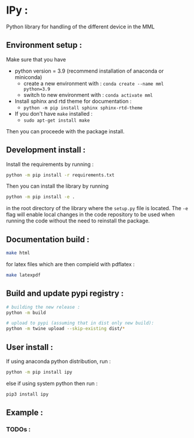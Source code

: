 # IPy : 

Python library for handling of the different device in the MML

## Environment setup : 
Make sure that you have
- python version = 3.9 (recommend installation of anaconda or miniconda)
  - create a new environment with : `conda create --name mml python=3.9`
  - switch to new environment with : `conda activate mml`
- Install sphinx and rtd theme for documentation : 
  - `python -m pip install sphinx sphinx-rtd-theme`
- If you don't have `make` installed : 
  - `sudo apt-get install make`

Then you can proceede with the package install. 

## Development install :

Install the requirements by running : 
```bash
python -m pip install -r requirements.txt
```

Then you can install the library by running 
```bash
python -m pip install -e .
```
in the root directory of the library where the `setup.py` file is located. 
The `-e` flag will enable local changes in the code repository to be used when running 
the code without the need to reinstall the package.

## Documentation build : 

```bash
make html
```

for latex files which are then compield with pdflatex : 

```bash
make latexpdf
```

## Build and update pypi registry : 

```bash
# building the new release : 
python -m build

# upload to pypi (assuming that in dist only new build): 
python -m twine upload --skip-existing dist/*
```

## User install :

If using anaconda python distribution, run :  
```bash
python -m pip install ipy
```

else if using system python then run : 
```bash
pip3 install ipy
```

## Example : 

### TODOs : 